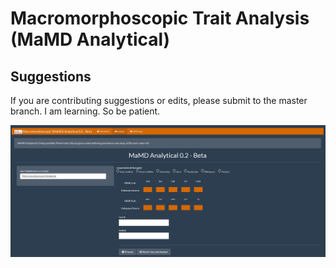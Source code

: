 # Macromorphoscopic Trait Analysis (MaMD Analytical)

## Suggestions
If you are contributing suggestions or edits, please submit to the master branch. I am learning. So be patient.

![Image of mamd](https://github.com/hefnerj1/macromorphoscopic/blob/master/MaMD.JPG)
